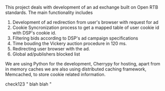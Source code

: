 This project deals with development of an ad exchange built on Open RTB standards. The main functionality includes 
1. Development of ad redirection from user's browser with request for ad
2. Cookie Syncronization process to get a mapped table of user cookie id with DSP's cookie id.
3. Filtering bids according to DSP's ad campaign specifications
4. Time bouding the Vickery auction procedure in 120 ms.
5. Redirecting user browser with the ad.
6. Global ad/publishers blocked list

We are using Python for the development, Cherrypy for hosting, apart from in memory caches we are also using distributed caching framework, Memcached, to store cookie related information.  

check123
" blah blah "
